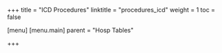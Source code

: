 +++
title = "ICD Procedures"
linktitle = "procedures_icd"
weight = 1
toc = false

[menu]
  [menu.main]
    parent = "Hosp Tables"

+++